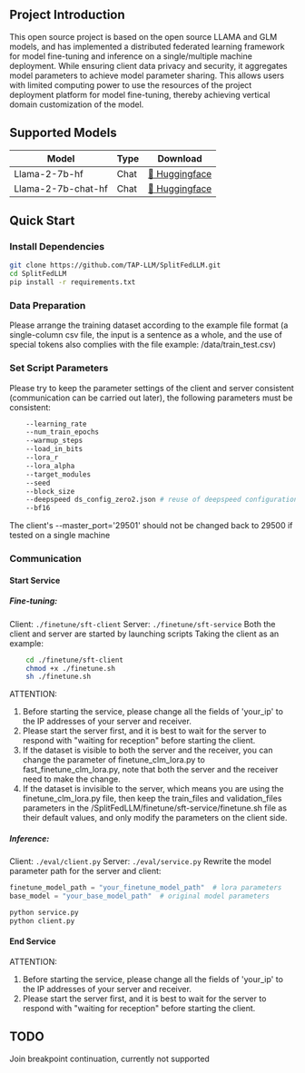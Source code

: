 ## Project Introduction
This open source project is based on the open source LLAMA and GLM models, and has implemented a distributed federated learning framework for model fine-tuning and inference on a single/multiple machine deployment.
While ensuring client data privacy and security, it aggregates model parameters to achieve model parameter sharing. This allows users with limited computing power to use the resources of the project deployment platform for model fine-tuning, thereby achieving vertical domain customization of the model.

## Supported Models
| Model            | Type | Download                                                                                                                                |
|------------------|------|-----------------------------------------------------------------------------------------------------------------------------------------|                                                                                                                                                                                         
| Llama-2-7b-hf    | Chat | [🤗 Huggingface](https://huggingface.co/meta-llama/Llama-2-7b-hf)  |
| Llama-2-7b-chat-hf | Chat | [🤗 Huggingface](https://huggingface.co/meta-llama/Llama-2-7b-chat-hf)                                                                                                                                                                                          |

## Quick Start

### Install Dependencies
```bash
git clone https://github.com/TAP-LLM/SplitFedLLM.git
cd SplitFedLLM
pip install -r requirements.txt
```
### Data Preparation

Please arrange the training dataset according to the example file format (a single-column csv file, the input is a sentence as a whole, and the use of special tokens also complies with the file example: /data/train_test.csv)

### Set Script Parameters

Please try to keep the parameter settings of the client and server consistent (communication can be carried out later), the following parameters must be consistent: 
```bash
    --learning_rate  
    --num_train_epochs
    --warmup_steps 
    --load_in_bits
    --lora_r 
    --lora_alpha
    --target_modules
    --seed
    --block_size
    --deepspeed ds_config_zero2.json # reuse of deepspeed configuration file
    --bf16  
```


The client's --master_port='29501' should not be changed back to 29500 if tested on a single machine 


### Communication


#### Start Service
##### Fine-tuning:
Client: `./finetune/sft-client`
Server: `./finetune/sft-service`
Both the client and server are started by launching scripts
Taking the client as an example:
``` bash
    cd ./finetune/sft-client
    chmod +x ./finetune.sh
    sh ./finetune.sh
```
ATTENTION:
1. Before starting the service, please change all the fields of 'your_ip' to the IP addresses of your server and receiver.
2. Please start the server first, and it is best to wait for the server to respond with "waiting for reception" before starting the client.
3. If the dataset is visible to both the server and the receiver, you can change the parameter of finetune_clm_lora.py to fast_finetune_clm_lora.py, note that both the server and the receiver need to make the change.
4. If the dataset is invisible to the server, which means you are using the finetune_clm_lora.py file, then keep the train_files and validation_files parameters in the /SplitFedLLM/finetune/sft-service/finetune.sh file as their default values, and only modify the parameters on the client side.


##### Inference:
Client: `./eval/client.py`
Server: `./eval/service.py` 
Rewrite the model parameter path for the server and client:  
```python
finetune_model_path = "your_finetune_model_path"  # lora parameters
base_model = "your_base_model_path"  # original model parameters
```
```bash
python service.py
python client.py 
```
#### End Service
ATTENTION:
1. Before starting the service, please change all the fields of 'your_ip' to the IP addresses of your server and receiver.
2. Please start the server first, and it is best to wait for the server to respond with "waiting for reception" before starting the client.

## TODO
Join breakpoint continuation, currently not supported